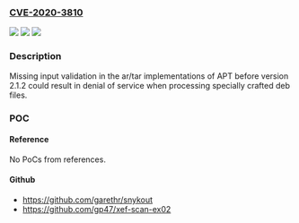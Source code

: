 ### [CVE-2020-3810](https://cve.mitre.org/cgi-bin/cvename.cgi?name=CVE-2020-3810)
![](https://img.shields.io/static/v1?label=Product&message=apt&color=blue)
![](https://img.shields.io/static/v1?label=Version&message=before%202.1.2%20&color=brightgreen)
![](https://img.shields.io/static/v1?label=Vulnerability&message=apt%20out-of-bounds%20read%20in%20.ar%2F.tar%20implemations&color=brightgreen)

### Description

Missing input validation in the ar/tar implementations of APT before version 2.1.2 could result in denial of service when processing specially crafted deb files.

### POC

#### Reference
No PoCs from references.

#### Github
- https://github.com/garethr/snykout
- https://github.com/gp47/xef-scan-ex02

